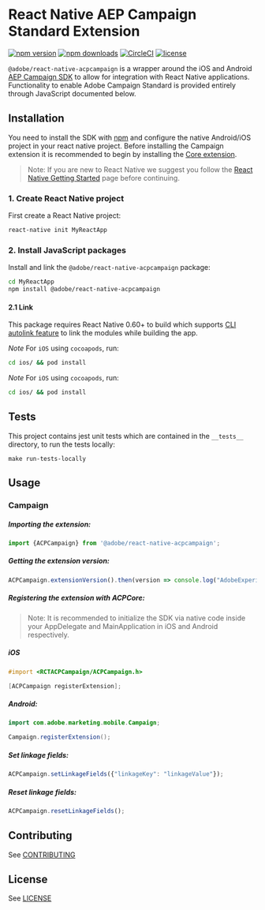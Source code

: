 
# React Native AEP Campaign Standard Extension

[![npm version](https://badge.fury.io/js/%40adobe%2Freact-native-acpcampaign.svg)](https://www.npmjs.com/package/@adobe/react-native-acpcampaign) 
[![npm downloads](https://img.shields.io/npm/dm/@adobe/react-native-acpcampaign)](https://www.npmjs.com/package/@adobe/react-native-acpcampaign)
[![CircleCI](https://img.shields.io/circleci/project/github/adobe/react-native-acpcampaign/main.svg?logo=circleci)](https://circleci.com/gh/adobe/workflows/react-native-acpcampaign) 
[![license](https://img.shields.io/npm/l/@adobe/react-native-acpcampaign.svg)](https://github.com/adobe/react-native-acpcampaign/blob/main/LICENSE)

`@adobe/react-native-acpcampaign` is a wrapper around the iOS and Android [AEP Campaign SDK](https://developer.adobe.com/client-sdks/previous-versions/documentation/adobe-campaign-standard/) to allow for integration with React Native applications. Functionality to enable Adobe Campaign Standard is provided entirely through JavaScript documented below.


## Installation

You need to install the SDK with [npm](https://www.npmjs.com/) and configure the native Android/iOS project in your react native project. Before installing the Campaign extension it is recommended to begin by installing the [Core extension](https://github.com/adobe/react-native-acpcore).

> Note: If you are new to React Native we suggest you follow the [React Native Getting Started](<https://facebook.github.io/react-native/docs/getting-started.html>) page before continuing.


### 1. Create React Native project

First create a React Native project:

```bash
react-native init MyReactApp
```

### 2. Install JavaScript packages

Install and link the `@adobe/react-native-acpcampaign` package:

```bash
cd MyReactApp
npm install @adobe/react-native-acpcampaign
```

#### 2.1 Link
This package requires React Native 0.60+ to build which supports [CLI autolink feature](https://github.com/react-native-community/cli/blob/master/docs/autolinking.md) to link the modules while building the app.

*Note* For `iOS` using `cocoapods`, run:

```bash
cd ios/ && pod install
```

*Note* For `iOS` using `cocoapods`, run:

```bash
cd ios/ && pod install
```

## Tests
This project contains jest unit tests which are contained in the `__tests__` directory, to run the tests locally:
```
make run-tests-locally
```

## Usage

### Campaign

##### Importing the extension:
```javascript
import {ACPCampaign} from '@adobe/react-native-acpcampaign';
```

##### Getting the extension version:

```javascript
ACPCampaign.extensionVersion().then(version => console.log("AdobeExperienceSDK: ACPCampaign version: " + version));
```

##### Registering the extension with ACPCore:

> Note: It is recommended to initialize the SDK via native code inside your AppDelegate and MainApplication in iOS and Android respectively.

##### **iOS**
```objective-c
#import <RCTACPCampaign/ACPCampaign.h>

[ACPCampaign registerExtension];
```

##### **Android:**
```java
import com.adobe.marketing.mobile.Campaign;

Campaign.registerExtension();
```

##### Set linkage fields:

```javascript
ACPCampaign.setLinkageFields({"linkageKey": "linkageValue"});
```
##### Reset linkage fields:

```javascript
ACPCampaign.resetLinkageFields();
```

## Contributing
See [CONTRIBUTING](CONTRIBUTING.md)

## License
See [LICENSE](LICENSE)
